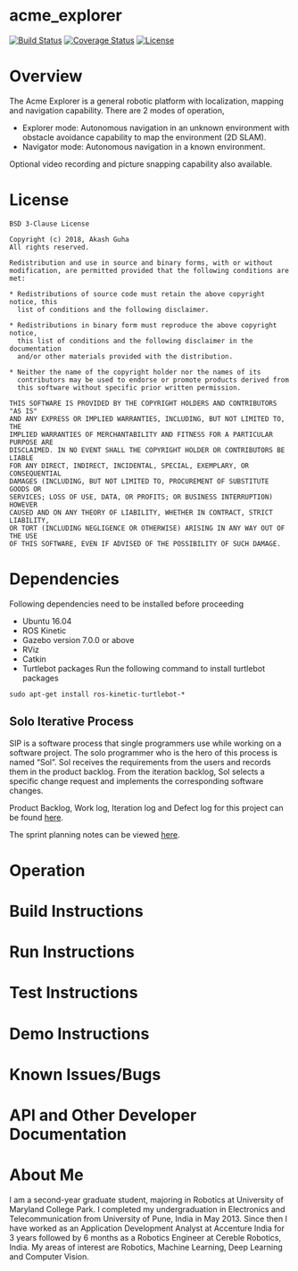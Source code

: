 # acme_explorer
[![Build Status](https://travis-ci.org/akaguha/acme_explorer.svg?branch=master)](https://travis-ci.org/akaguha/acme_explorer)
[![Coverage Status](https://coveralls.io/repos/github/akaguha/acme_explorer/badge.svg?branch=master)](https://coveralls.io/github/akaguha/acme_explorer?branch=master)
[![License](https://img.shields.io/badge/License-BSD%203--Clause-green.svg)](https://opensource.org/licenses/BSD-3-Clause)

# Overview
The Acme Explorer is a general robotic platform with localization, mapping and navigation capability. There are 2 modes of operation,
- Explorer mode: Autonomous navigation in an unknown environment with obstacle avoidance capability to map the environment (2D SLAM).
- Navigator mode: Autonomous navigation in a known environment.

Optional video recording and picture snapping capability also available.

# License
```
BSD 3-Clause License

Copyright (c) 2018, Akash Guha
All rights reserved.

Redistribution and use in source and binary forms, with or without
modification, are permitted provided that the following conditions are met:

* Redistributions of source code must retain the above copyright notice, this
  list of conditions and the following disclaimer.

* Redistributions in binary form must reproduce the above copyright notice,
  this list of conditions and the following disclaimer in the documentation
  and/or other materials provided with the distribution.

* Neither the name of the copyright holder nor the names of its
  contributors may be used to endorse or promote products derived from
  this software without specific prior written permission.

THIS SOFTWARE IS PROVIDED BY THE COPYRIGHT HOLDERS AND CONTRIBUTORS "AS IS"
AND ANY EXPRESS OR IMPLIED WARRANTIES, INCLUDING, BUT NOT LIMITED TO, THE
IMPLIED WARRANTIES OF MERCHANTABILITY AND FITNESS FOR A PARTICULAR PURPOSE ARE
DISCLAIMED. IN NO EVENT SHALL THE COPYRIGHT HOLDER OR CONTRIBUTORS BE LIABLE
FOR ANY DIRECT, INDIRECT, INCIDENTAL, SPECIAL, EXEMPLARY, OR CONSEQUENTIAL
DAMAGES (INCLUDING, BUT NOT LIMITED TO, PROCUREMENT OF SUBSTITUTE GOODS OR
SERVICES; LOSS OF USE, DATA, OR PROFITS; OR BUSINESS INTERRUPTION) HOWEVER
CAUSED AND ON ANY THEORY OF LIABILITY, WHETHER IN CONTRACT, STRICT LIABILITY,
OR TORT (INCLUDING NEGLIGENCE OR OTHERWISE) ARISING IN ANY WAY OUT OF THE USE
OF THIS SOFTWARE, EVEN IF ADVISED OF THE POSSIBILITY OF SUCH DAMAGE.
```

# Dependencies
Following dependencies need to be installed before proceeding
- Ubuntu 16.04
- ROS Kinetic
- Gazebo version 7.0.0 or above
- RViz
- Catkin
- Turtlebot packages
Run the following command to install turtlebot packages
```
sudo apt-get install ros-kinetic-turtlebot-*
```

## Solo Iterative Process

SIP is a software process that single programmers use while working on a software project. The solo programmer who is the hero of this process is named “Sol”. Sol receives the requirements from the users and records them in the product backlog. From the iteration backlog, Sol selects a specific change request and implements the corresponding software changes. 

Product Backlog, Work log, Iteration log and Defect log for this project can be found [here][reference-id-for-here1].

The sprint planning notes can be viewed [here][reference-id-for-here2].

[reference-id-for-here1]: https://docs.google.com/spreadsheets/d/1DluQNZ4hPmuc6m9_1VbXkiNKjYlFCkAW2cCV9fm4xiM/edit?usp=sharing
[reference-id-for-here2]: https://docs.google.com/document/d/1Q8z-YIIRtX_Bhl94cPWdnv7DTf7MGm8ksgNLWIYC4Qo/edit?usp=sharing

# Operation

# Build Instructions

# Run Instructions

# Test Instructions

# Demo Instructions

# Known Issues/Bugs

# API and Other Developer Documentation

# About Me
I am a second-year graduate student, majoring in Robotics at University of Maryland College Park. I completed my undergraduation in Electronics and Telecommunication from University of Pune, India in May 2013. Since then I have worked as an Application Development Analyst at Accenture India for 3 years followed by 6 months as a Robotics Engineer at Cereble Robotics, India. My areas of interest are Robotics, Machine Learning, Deep Learning and Computer Vision.
